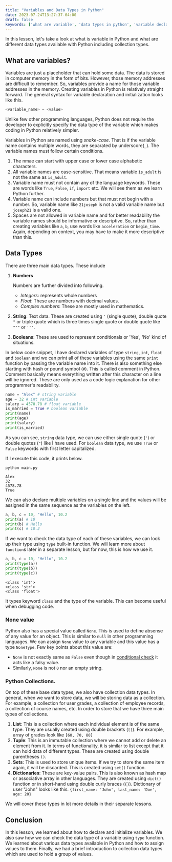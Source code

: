 ```yaml
---
title: "Variables and Data Types in Python"
date: 2023-07-24T13:27:37-04:00
draft: false
keywords: ['what are variable', 'data types in python', 'variable declaration and initialization', 'python syntax for variables', 'snake case in python', 'variable naming convention in python', ]
---
```


In this lesson, let's take a look at what is variable in Python and what are different data types available with Python including collection types.

<!--more-->

## What are variables?

Variables are just a placeholder that can hold some data. The data is stored in computer memory in the form of bits. However, those memory addresses are difficult to remember. So, variables provide a name for those variable addresses in the memory. Creating variables in Python is relatively straight forward. The general syntax for variable declaration and initialization looks like this.

```python
<variable_name> = <value>
```

Unlike few other programming languages, Python does not require the developer to explicitly specify the data type of the variable which makes coding in Python relatively simpler. 

Variables in Python are named using *snake-case*. That is if the variable name contains multiple words, they are separated by underscore(`_`). The variable names must follow certain conditions.

1. The nmae can start with upper case or lower case alphabetic characters.
2. All variable names are case-sensitive. That means variable `is_adult` is not the same as `is_Adult`.
3. Variable name must not contain any of the language keywords. These are words like `True`, `False`, `if`, `import` etc. We will see them as we learn Python further.
4. Variable name can include numbers but that must not begin with a number. So, variable name like `21joseph` is not a valid variable name but `joseph21` is a valid one.
5. Spaces are not allowed in variable name and for better readability the variable names should be informative or descriptive. So, rather than creating variables like `a`, `b`, use words like `acceleration` or `begin_time`. Again, depending on context, you may have to make it more descriptive than this.

## Data Types

There are three main data types. These include

1. **Numbers**

    Numbers are further divided into following.
    - *Integers*: represents whole numbers
    - *Float*: These are numbers with decimal values.
    - *Complex numbers*: These are mostly used in mathematics.
2. **String**: Text data. These are created using `'` (single quote), double quote `"` or triple quote which is three times single quote or double quote like `"""` or `'''`.
3. **Booleans**: These are used to represent conditionals or 'Yes', 'No' kind of situations.

In below code snippet, I have declared variables of type `string`, `int`, `float` and `boolean` and we can print all of these variables using the same `print` function by passing the variable name into it.
There is also something else starting with hash or pound symbol (`#`). This is called comment in Python. Comment basically means everything written after this character on a line will be ignored. These are only used as a code logic explanation for other programmer's readability.

```python
name = "Alex" # string variable
age = 32 # int variable
salary = 4578.78 # float variable
is_married = True # boolean variable
print(name)
print(age)
print(salary)
print(is_married)
```

As you can see, `string` data type, we can use either single quote (`'`) or double quotes (`"`) like I have used. For `boolean` data type, we use `True` or `False` keywords with first letter capitalized.

If I execute this code, it prints below.

```shell{ .show-prompt lineNos=false }
python main.py
```

```console{ lineNos=false }
Alex
32     
4578.78
True
```

We can also declare multiple variables on a single line and the values will be assigned in the same sequence as the variables on the left.

```python
a, b, c = 10, "Hello", 10.2
print(a) # 10
print(b) # Hello
print(c) # 10.2
```

If we want to check the data type of each of these variables, we can look up their type using `type` built-in function. We will learn more about `function`s later in a separate lesson, but for now, this is how we use it.

```python
a, b, c = 10, "Hello", 10.2
print(type(a))
print(type(b))
print(type(c))
```

```output{lineNos=false}
<class 'int'>
<class 'str'>
<class 'float'>
```

It types keyword `class` and the type of the variable. This can become useful when debugging code.

### None value

Python also has a special value called `None`. This is used to define absense of any value for an object. This is similar to `null` in other programming languages. We can assign `None` value to any variable and this value has a type `NoneType`. Few key points about this value are:
- `None` is not exactly same as `False` even though in [conditional check](../conditionals/#conditionals-with-none) it acts like a falsy value.
- Similarly, `None` is not `0` nor an empty string.

### Python Collections.

On top of these base data types, we also have collection data types. In general, when we want to store data, we will be storing data as a collection. For example, a collection for user grades, a collection of employee records, a collection of course names, etc. In order to store that we have three main types of collections.

1. **List**: This is a collection where each individual element is of the same type. They are usually created using double brackets (`[]`). For example, array of grades look like `[60, 70, 80]`
2. **Tuple**: This is an immutable collection where we cannot add or delete an element from it. In terms of functionality, it is similar to list except that it can hold data of different types. These are created using double parentheses `()`.
3. **Sets**: This is used to store unique items. If we try to store the same item again, it will be discarded. This is created using `set()` function.
4. **Dictionaries**: These are key-value pairs. This is also known as hash map or associative array in other languages. They are created using `dict()` function or in short-hand using double curly braces (`{}`). Dictionary of user "John" looks like this. `{first_name: 'John', last_name: 'Doe', age: 20}`

We will cover these types in lot more details in their separate lessons.

## Conclusion

In this lesson, we learned about how to declare and initialize variables. We also saw how we can check the data type of a variable using `type` function. We learned about various data types available in Python and how to assign values to them. Finally, we had a brief introduction to collection data types which are used to hold a group of values.